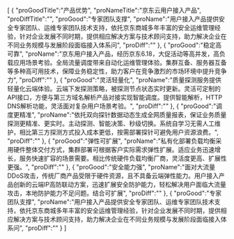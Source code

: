 [
	{
		"proGoodTitle":"产品优势",
		"proNameTitle":"京东云用户接入产品",
		"proDiffTitle":"",
		"proGood":"专家团队支撑",
		"proName":"用户接入产品提供安全专家团队、运维专家团队技术支持，依托京东商城多年丰富的安全运维管理经验，针对企业发展不同时期，提供相应解决方案与技术顾问支持，助力解决企业在不同业务规模与发展阶段面临接入体系问",
		"proDiff":""
	},
	{
		"proGood":"稳定高可靠",
		"proName":"京东用户接入产品，经历京东6.18，大促活动等高并发，高负载应用场景考验。全局流量调度带来自动化运维管理体验。集群互备、服务器互备等多种高可用技术，保障业务稳定性，助力客户在竞争激烈的市场环境中提升竞争力",
		"proDiff":""
	},
	{
		"proGood":"灵活轻量化",
		"proName":"质量探测服务提供轻量化云端体验。云端下发探测策略，被探测节点状态实时更新。灵活可定制的API接口，方便与第三方域名解析产品对接实现智能调度。提供智能解析，HTTP DNS解析功能，灵活面对复杂用户场景考验。",
		"proDiff":""
	},
	{
		"proGood":"调度更精准",
		"proName":"依托双向探针数据动态生成全网质量报表，保证业务质量探测更精准、更实时。主动探测、智能决策、秒级切换。系统自学习无需人工维护，相比第三方探测方式投入成本更低，按需部署探针可避免用户资源浪费。",
		"proDiff":""
	},
	{
		"proGood":"弹性可扩展",
		"proName":"私有化部署负载均衡采用硬件整体交付方式，集群部署可根据客户实际需求弹性扩展。适应业务迅速增长，服务快速扩容的场景需要。相比传统硬件负载均衡厂商，灵活度更高、扩展性更强。",
		"proDiff":""
	},
	{
		"proGood":"安全能力强",
		"proName":"面对大流量DDoS攻击，传统厂商产品受限于硬件资源，且不具备云端弹性能力。用户接入产品创新的云端IP高防联动方案，迅速扩展安全防护能力，轻松解决用户面临大流量攻击，本地防护能力不足问题。结合可扩展",
		"proDiff":""
	},
	{
		"proGood":"专家团队支撑",
		"proName":"用户接入产品提供安全专家团队、运维专家团队技术支持，依托京东商城多年丰富的安全运维管理经验，针对企业发展不同时期，提供相应解决方案与技术顾问支持，助力解决企业在不同业务规模与发展阶段面临接入体系问",
		"proDiff":""
	}
]